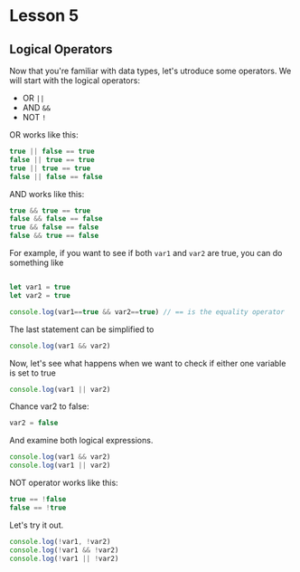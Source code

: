 # Lesson 5

## Logical Operators

Now that you're familiar with data types, let's utroduce some operators. We will start with the logical operators:

* OR `||`
* AND `&&`
* NOT `!`

OR works like this:

```js
true || false == true
false || true == true
true || true == true
false || false == false
```

AND works like this:

```js
true && true == true
false && false == false
true && false == false
false && true == false
```

For example, if you want to see if both `var1` and `var2` are true, you can do something like

```js

let var1 = true
let var2 = true

console.log(var1==true && var2==true) // == is the equality operator
```

The last statement can be simplified to 

```js
console.log(var1 && var2)
```

Now, let's see what happens when we want to check if either one variable is set to true

```js
console.log(var1 || var2)
```

Chance var2 to false:

```js
var2 = false
```

And examine both logical expressions.

```js
console.log(var1 && var2)
console.log(var1 || var2)
```

NOT operator works like this:

```js
true == !false
false == !true
```

Let's try it out.

```js
console.log(!var1, !var2)
console.log(!var1 && !var2)
console.log(!var1 || !var2)
```
